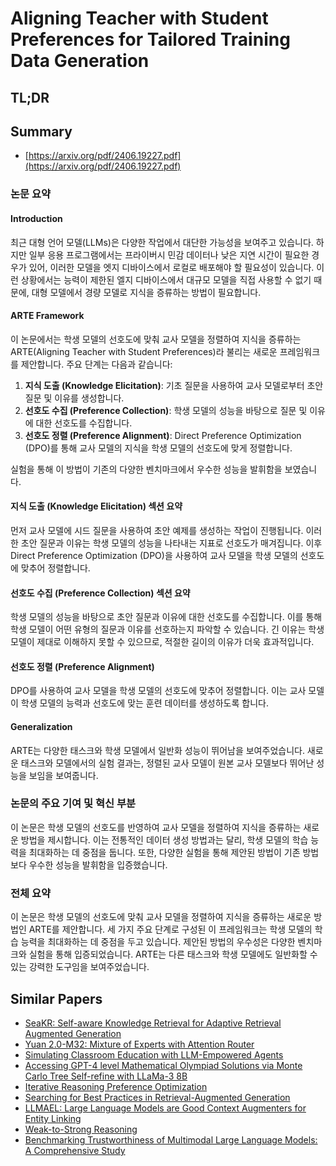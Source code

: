 # Aligning Teacher with Student Preferences for Tailored Training Data Generation
## TL;DR
## Summary
- [https://arxiv.org/pdf/2406.19227.pdf](https://arxiv.org/pdf/2406.19227.pdf)

### 논문 요약

#### Introduction
최근 대형 언어 모델(LLMs)은 다양한 작업에서 대단한 가능성을 보여주고 있습니다. 하지만 일부 응용 프로그램에서는 프라이버시 민감 데이터나 낮은 지연 시간이 필요한 경우가 있어, 이러한 모델을 엣지 디바이스에서 로컬로 배포해야 할 필요성이 있습니다. 이런 상황에서는 능력이 제한된 엘지 디바이스에서 대규모 모델을 직접 사용할 수 없기 때문에, 대형 모델에서 경량 모델로 지식을 증류하는 방법이 필요합니다.

#### ARTE Framework
이 논문에서는 학생 모델의 선호도에 맞춰 교사 모델을 정렬하여 지식을 증류하는 ARTE(Aligning Teacher with Student Preferences)라 불리는 새로운 프레임워크를 제안합니다. 주요 단계는 다음과 같습니다:

1. **지식 도출 (Knowledge Elicitation)**: 기초 질문을 사용하여 교사 모델로부터 초안 질문 및 이유를 생성합니다.
2. **선호도 수집 (Preference Collection)**: 학생 모델의 성능을 바탕으로 질문 및 이유에 대한 선호도를 수집합니다.
3. **선호도 정렬 (Preference Alignment)**: Direct Preference Optimization (DPO)를 통해 교사 모델의 지식을 학생 모델의 선호도에 맞게 정렬합니다.

실험을 통해 이 방법이 기존의 다양한 벤치마크에서 우수한 성능을 발휘함을 보였습니다.

#### 지식 도출 (Knowledge Elicitation) 섹션 요약
먼저 교사 모델에 시드 질문을 사용하여 초안 예제를 생성하는 작업이 진행됩니다. 이러한 초안 질문과 이유는 학생 모델의 성능을 나타내는 지표로 선호도가 매겨집니다. 이후 Direct Preference Optimization (DPO)을 사용하여 교사 모델을 학생 모델의 선호도에 맞추어 정렬합니다.

#### 선호도 수집 (Preference Collection) 섹션 요약
학생 모델의 성능을 바탕으로 초안 질문과 이유에 대한 선호도를 수집합니다. 이를 통해 학생 모델이 어떤 유형의 질문과 이유를 선호하는지 파악할 수 있습니다. 긴 이유는 학생 모델이 제대로 이해하지 못할 수 있으므로, 적절한 길이의 이유가 더욱 효과적입니다.

#### 선호도 정렬 (Preference Alignment)
DPO를 사용하여 교사 모델을 학생 모델의 선호도에 맞추어 정렬합니다. 이는 교사 모델이 학생 모델의 능력과 선호도에 맞는 훈련 데이터를 생성하도록 합니다.

#### Generalization
ARTE는 다양한 태스크와 학생 모델에서 일반화 성능이 뛰어남을 보여주었습니다. 새로운 태스크와 모델에서의 실험 결과는, 정렬된 교사 모델이 원본 교사 모델보다 뛰어난 성능을 보임을 보여줍니다.

### 논문의 주요 기여 및 혁신 부분
이 논문은 학생 모델의 선호도를 반영하여 교사 모델을 정렬하여 지식을 증류하는 새로운 방법을 제시합니다. 이는 전통적인 데이터 생성 방법과는 달리, 학생 모델의 학습 능력을 최대화하는 데 중점을 둡니다. 또한, 다양한 실험을 통해 제안된 방법이 기존 방법보다 우수한 성능을 발휘함을 입증했습니다.

### 전체 요약
이 논문은 학생 모델의 선호도에 맞춰 교사 모델을 정렬하여 지식을 증류하는 새로운 방법인 ARTE를 제안합니다. 세 가지 주요 단계로 구성된 이 프레임워크는 학생 모델의 학습 능력을 최대화하는 데 중점을 두고 있습니다. 제안된 방법의 우수성은 다양한 벤치마크와 실험을 통해 입증되었습니다. ARTE는 다른 태스크와 학생 모델에도 일반화할 수 있는 강력한 도구임을 보여주었습니다.

## Similar Papers
- [SeaKR: Self-aware Knowledge Retrieval for Adaptive Retrieval Augmented Generation](2406.19215.md)
- [Yuan 2.0-M32: Mixture of Experts with Attention Router](2405.17976.md)
- [Simulating Classroom Education with LLM-Empowered Agents](2406.19226.md)
- [Accessing GPT-4 level Mathematical Olympiad Solutions via Monte Carlo Tree Self-refine with LLaMa-3 8B](2406.07394.md)
- [Iterative Reasoning Preference Optimization](2404.19733.md)
- [Searching for Best Practices in Retrieval-Augmented Generation](2407.01219.md)
- [LLMAEL: Large Language Models are Good Context Augmenters for Entity Linking](2407.04020.md)
- [Weak-to-Strong Reasoning](2407.13647.md)
- [Benchmarking Trustworthiness of Multimodal Large Language Models: A Comprehensive Study](2406.07057.md)
